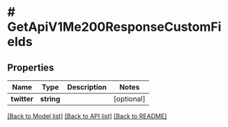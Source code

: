 # # GetApiV1Me200ResponseCustomFields

## Properties

Name | Type | Description | Notes
------------ | ------------- | ------------- | -------------
**twitter** | **string** |  | [optional]

[[Back to Model list]](../../README.md#models) [[Back to API list]](../../README.md#endpoints) [[Back to README]](../../README.md)
